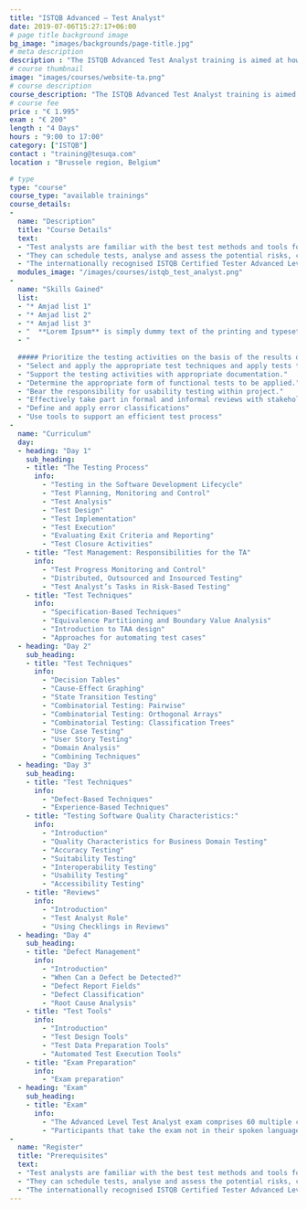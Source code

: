 ```yaml
---
title: "ISTQB Advanced – Test Analyst"
date: 2019-07-06T15:27:17+06:00
# page title background image
bg_image: "images/backgrounds/page-title.jpg"
# meta description
description : "The ISTQB Advanced Test Analyst training is aimed at how to thoroughly prepare and execute system and acceptance tests, focused on functionality and usability."
# course thumbnail
image: "images/courses/website-ta.png"
# course description
course_description: "The ISTQB Advanced Test Analyst training is aimed at how to thoroughly prepare and execute system and acceptance tests, focused on functionality and usability."
# course fee
price : "€ 1.995"
exam : "€ 200"
length : "4 Days"
hours : "9:00 to 17:00"
category: ["ISTQB"]
contact : "training@tesuqa.com"
location : "Brussele region, Belgium"

# type
type: "course"
course_type: "available trainings"
course_details:
- 
  name: "Description"
  title: "Course Details"
  text:
  - "Test analysts are familiar with the best test methods and tools for test projects."
  - "They can schedule tests, analyse and assess the potential risks, conduct usability tests, and record and analyse the results."
  - "The internationally recognised ISTQB Certified Tester Advanced Level – Test Analyst (CTAL-TA) certification attests to your comprehensive knowledge in the field of software testing and your skills as a test analyst."
  modules_image: "/images/courses/istqb_test_analyst.png" 
- 
  name: "Skills Gained"
  list:
  - "* Amjad list 1"
  - "* Amjad list 2"
  - "* Amjad list 3"
  - "  **Lorem Ipsum** is simply dummy text of the printing and typesetting industry. Lorem Ipsum has been the industry's standard dummy text ever since the 1500s, when an unknown printer took a galley of type and scrambled it to make a type specimen book. It has survived not only five centuries, but also the leap into electronic typesetting, remaining essentially unchanged. It was popularised in the 1960s with the release of Letraset sheets containing Lorem Ipsum passages, and more recently with desktop publishing software like Aldus PageMaker including versions of Lorem Ipsum."
  - "
  
  ##### Prioritize the testing activities on the basis of the results of a risk analysis."
  - "Select and apply the appropriate test techniques and apply tests that provide the necessary confidence, based on the agreed coverage criteria."
  - "Support the testing activities with appropriate documentation."
  - "Determine the appropriate form of functional tests to be applied."
  - "Bear the responsibility for usability testing within project."
  - "Effectively take part in formal and informal reviews with stakeholders, thereby applying knowledge of typical mistakes made in products."
  - "Define and apply error classifications"
  - "Use tools to support an efficient test process"
- 
  name: "Curriculum"
  day:
  - heading: "Day 1"
    sub_heading: 
    - title: "The Testing Process"
      info:
        - "Testing in the Software Development Lifecycle"
        - "Test Planning, Monitoring and Control"
        - "Test Analysis"
        - "Test Design"
        - "Test Implementation"
        - "Test Execution"
        - "Evaluating Exit Criteria and Reporting"
        - "Test Closure Activities" 
    - title: "Test Management: Responsibilities for the TA"
      info:
        - "Test Progress Monitoring and Control" 
        - "Distributed, Outsourced and Insourced Testing" 
        - "Test Analyst’s Tasks in Risk-Based Testing" 
    - title: "Test Techniques"
      info:
        - "Specification-Based Techniques" 
        - "Equivalence Partitioning and Boundary Value Analysis" 
        - "Introduction to TAA design"
        - "Approaches for automating test cases"
  - heading: "Day 2"
    sub_heading: 
    - title: "Test Techniques"
      info:
        - "Decision Tables" 
        - "Cause-Effect Graphing"
        - "State Transition Testing"
        - "Combinatorial Testing: Pairwise"
        - "Combinatorial Testing: Orthogonal Arrays"
        - "Combinatorial Testing: Classification Trees"
        - "Use Case Testing"
        - "User Story Testing"
        - "Domain Analysis"
        - "Combining Techniques"
  - heading: "Day 3"
    sub_heading: 
    - title: "Test Techniques"
      info:
        - "Defect-Based Techniques" 
        - "Experience-Based Techniques"
    - title: "Testing Software Quality Characteristics:"
      info:
        - "Introduction" 
        - "Quality Characteristics for Business Domain Testing" 
        - "Accuracy Testing" 
        - "Suitability Testing" 
        - "Interoperability Testing" 
        - "Usability Testing" 
        - "Accessibility Testing" 
    - title: "Reviews"
      info:
        - "Introduction" 
        - "Test Analyst Role" 
        - "Using Checklings in Reviews"
  - heading: "Day 4"
    sub_heading: 
    - title: "Defect Management"
      info:
        - "Introduction" 
        - "When Can a Defect be Detected?" 
        - "Defect Report Fields" 
        - "Defect Classification" 
        - "Root Cause Analysis" 
    - title: "Test Tools"
      info:
        - "Introduction" 
        - "Test Design Tools" 
        - "Test Data Preparation Tools"
        - "Automated Test Execution Tools"
    - title: "Exam Preparation"
      info:
        - "Exam preparation"    
  - heading: "Exam"
    sub_heading:
    - title: "Exam"
      info:
        - "The Advanced Level Test Analyst exam comprises 60 multiple choice questions, with a pass mark grade of 65% to be completed within 180 minutes."
        - "Participants that take the exam not in their spoken language, will receive additional 25% more time (an additional 45 minutes), for a total of 225 minutes."        
-
  name: "Register"
  title: "Prerequisites" 
  text:   
  - "Test analysts are familiar with the best test methods and tools for test projects."
  - "They can schedule tests, analyse and assess the potential risks, conduct usability tests, and record and analyse the results."
  - "The internationally recognised ISTQB Certified Tester Advanced Level – Test Analyst (CTAL-TA) certification attests to your comprehensive knowledge in the field of software testing and your skills as a test analyst."
---
```

